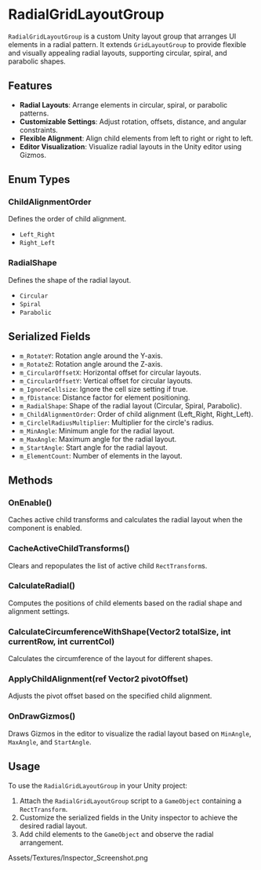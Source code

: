 # RadialGridLayoutGroup

`RadialGridLayoutGroup` is a custom Unity layout group that arranges UI elements in a radial pattern. It extends `GridLayoutGroup` to provide flexible and visually appealing radial layouts, supporting circular, spiral, and parabolic shapes.

## Features

- **Radial Layouts**: Arrange elements in circular, spiral, or parabolic patterns.
- **Customizable Settings**: Adjust rotation, offsets, distance, and angular constraints.
- **Flexible Alignment**: Align child elements from left to right or right to left.
- **Editor Visualization**: Visualize radial layouts in the Unity editor using Gizmos.

## Enum Types

### ChildAlignmentOrder
Defines the order of child alignment.
- `Left_Right`
- `Right_Left`

### RadialShape
Defines the shape of the radial layout.
- `Circular`
- `Spiral`
- `Parabolic`

## Serialized Fields

- `m_RotateY`: Rotation angle around the Y-axis.
- `m_RotateZ`: Rotation angle around the Z-axis.
- `m_CircularOffsetX`: Horizontal offset for circular layouts.
- `m_CircularOffsetY`: Vertical offset for circular layouts.
- `m_IgnoreCellsize`: Ignore the cell size setting if true.
- `m_fDistance`: Distance factor for element positioning.
- `m_RadialShape`: Shape of the radial layout (Circular, Spiral, Parabolic).
- `m_ChildAlignmentOrder`: Order of child alignment (Left_Right, Right_Left).
- `m_CirclelRadiusMultiplier`: Multiplier for the circle's radius.
- `m_MinAngle`: Minimum angle for the radial layout.
- `m_MaxAngle`: Maximum angle for the radial layout.
- `m_StartAngle`: Start angle for the radial layout.
- `m_ElementCount`: Number of elements in the layout.

## Methods

### OnEnable()
Caches active child transforms and calculates the radial layout when the component is enabled.

### CacheActiveChildTransforms()
Clears and repopulates the list of active child `RectTransform`s.

### CalculateRadial()
Computes the positions of child elements based on the radial shape and alignment settings.

### CalculateCircumferenceWithShape(Vector2 totalSize, int currentRow, int currentCol)
Calculates the circumference of the layout for different shapes.

### ApplyChildAlignment(ref Vector2 pivotOffset)
Adjusts the pivot offset based on the specified child alignment.

### OnDrawGizmos()
Draws Gizmos in the editor to visualize the radial layout based on `MinAngle`, `MaxAngle`, and `StartAngle`.

## Usage

To use the `RadialGridLayoutGroup` in your Unity project:

1. Attach the `RadialGridLayoutGroup` script to a `GameObject` containing a `RectTransform`.
2. Customize the serialized fields in the Unity inspector to achieve the desired radial layout.
3. Add child elements to the `GameObject` and observe the radial arrangement.

Assets/Textures/Inspector_Screenshot.png
